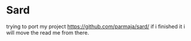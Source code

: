 Sard
======

trying to port my project https://github.com/parmaja/sard/
if i finished it i will move the read me from there.
